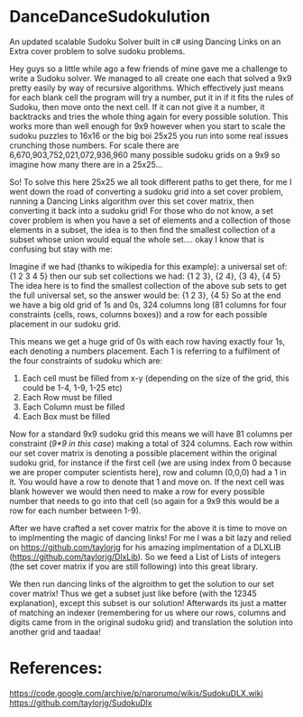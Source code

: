 # DanceDanceSudokulution
An updated scalable Sudoku Solver built in c# using Dancing Links on an Extra cover problem to solve sudoku problems. 

Hey guys so a little while ago a few friends of mine gave me a challenge to write a Sudoku solver. We managed to all create one each that solved a 9x9 pretty easily by way of recursive algorithms. Which effectively just means for each blank cell the program will try a number, put it in if it fits the rules of Sudoku, then move onto the next cell. If it can not give it a number, it backtracks and tries the whole thing again for every possible solution. This works more than well enough for 9x9 however when you start to scale the sudoku puzzles to 16x16 or the big boi 25x25 you run into some real issues crunching those numbers. For scale there are 6,670,903,752,021,072,936,960 many possible sudoku grids on a 9x9 so imagine how many there are in a 25x25... 

So! To solve this here 25x25 we all took different paths to get there, for me I went down the road of converting a sudoku grid into a set cover problem, running a Dancing Links algorithm over this set cover matrix, then converting it back into a sudoku grid! For those who do not know, a set cover problem is when you have a set of elements and a collection of those elements in a subset, the idea is to then find the smallest collection of a subset whose union would equal the whole set.... okay I know that is confusing but stay with me: 

Imagine if we had (thanks to wikipedia for this example):
a universal set of:
{1 2 3 4 5}
then our sub set collections we had:
{1 2 3}, {2 4}, {3 4}, {4 5}
The idea here is to find the smallest collection of the above sub sets to get the full universal set, so the answer would be:
{1 2 3}, {4 5}
So at the end we have a big old grid of 1s and 0s, 324 columns long (81 columns for four constraints (cells, rows, columns boxes)) and a row for each possible placement in our sudoku grid. 

This means we get a huge grid of 0s with each row having exactly four 1s, each denoting a numbers placement. Each 1 is referring to a fulfilment of the four constraints of sudoku which are: 
1. Each cell must be filled from x-y (depending on the size of the grid, this could be 1-4, 1-9, 1-25 etc)
2. Each Row must be filled
3. Each Column must be filled 
4. Each Box must be filled

Now for a standard 9x9 sudoku grid this means we will have 81 columns per constraint (_9*9 in this case_) making a total of 324 columns. 
Each row within our set cover matrix is denoting a possible placement within the original sudoku grid, for instance if the first cell (we are using index from 0 because we are proper computer scientists here), row and column (0,0,0) had a 1 in it. You would have a row to denote that 1 and move on. If the next cell was blank however we would then need to make a row for every possible number that needs to go into that cell (so again for a 9x9 this would be a row for each number between 1-9).

After we have crafted a set cover matrix for the above it is time to move on to implmenting the magic of dancing links! For me I was a bit lazy and relied on https://github.com/taylorjg for his amazing implmentation of a DLXLIB (https://github.com/taylorjg/DlxLib). So we feed a List of Lists of integers (the set cover matrix if you are still following) into this great library.

We then run dancing links of the algroithm to get the solution to our set cover matrix! Thus we get a subset just like before (with the 12345 explanation), except this subset is our solution! 
Afterwards its just a matter of matching an indexer (remembering for us where our rows, columns and digits came from in the original sudoku grid) and translation the solution into another grid and taadaa! 


# References:
https://code.google.com/archive/p/narorumo/wikis/SudokuDLX.wiki
https://github.com/taylorjg/SudokuDlx
